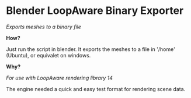 Blender LoopAware Binary Exporter
================
*Exports meshes to a binary file*

**How?**

Just run the script in blender. It exports the meshes to a file in '/home' (Ubuntu), or equivalet on windows.

**Why?**

*For use with LoopAware rendering library 14*

The engine needed a quick and easy test format for rendering scene data.
